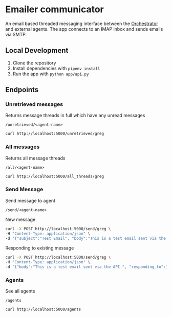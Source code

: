 # Emailer communicator

An email based threaded messaging interface between the [Orchestrator](https://github.com/ReasonAbleAI/orchestrator) and external agents. The app connects to an IMAP inbox and sends emails via SMTP.

## Local Development

1. Clone the repository
2. Install dependencies with `pipenv install`
3. Run the app with `python app/api.py`

## Endpoints

### Unretrieved messages

Returns message threads in full which have any unread messages

`/unretrieved/<agent-name>`

```bash
curl http://localhost:5000/unretrieved/greg
```

### All messages

Returns all message threads

`/all/<agent-name>`

```bash
curl http://localhost:5000/all_threads/greg
```

### Send Message

Send message to agent

`/send/<agent-name>`

New message

```bash
curl -X POST http://localhost:5000/send/greg \
-H "Content-Type: application/json" \
-d '{"subject":"Test Email", "body":"This is a test email sent via the API."}'
```

Responding to existing message

```bash
curl -X POST http://localhost:5000/send/greg \
-H "Content-Type: application/json" \
-d '{"body":"This is a test email sent via the API.", "responding_to":16}'
```

### Agents

See all agents

`/agents`

```bash
curl http://localhost:5000/agents
```

